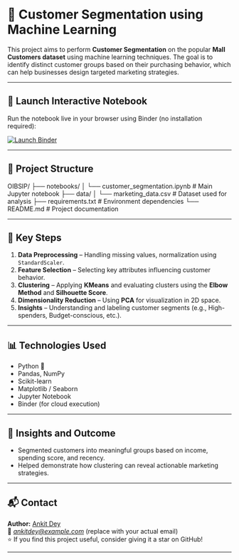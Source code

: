 # 🧠 Customer Segmentation using Machine Learning

This project aims to perform **Customer Segmentation** on the popular **Mall Customers dataset** using machine learning techniques. The goal is to identify distinct customer groups based on their purchasing behavior, which can help businesses design targeted marketing strategies.

---

## 🚀 Launch Interactive Notebook

Run the notebook live in your browser using Binder (no installation required):

[![Launch Binder](https://mybinder.org/badge_logo.svg)](https://mybinder.org/v2/gh/ankit00u/OIBSIP/HEAD?labpath=notebooks/Customer_Segmentation.ipynb)

---

## 📂 Project Structure  

OIBSIP/
├── notebooks/
│ └── customer_segmentation.ipynb # Main Jupyter notebook
├── data/
│ └── marketing_data.csv # Dataset used for analysis
├── requirements.txt # Environment dependencies
└── README.md # Project documentation

---

## 🧩 Key Steps  

1. **Data Preprocessing** – Handling missing values, normalization using `StandardScaler`.  
2. **Feature Selection** – Selecting key attributes influencing customer behavior.  
3. **Clustering** – Applying **KMeans** and evaluating clusters using the **Elbow Method** and **Silhouette Score**.  
4. **Dimensionality Reduction** – Using **PCA** for visualization in 2D space.  
5. **Insights** – Understanding and labeling customer segments (e.g., High-spenders, Budget-conscious, etc.).  

---

## 📊 Technologies Used  

- Python 🐍  
- Pandas, NumPy  
- Scikit-learn  
- Matplotlib / Seaborn  
- Jupyter Notebook  
- Binder (for cloud execution)  

---

## 🧠 Insights and Outcome  

- Segmented customers into meaningful groups based on income, spending score, and recency.  
- Helped demonstrate how clustering can reveal actionable marketing strategies.  

---

## 📬 Contact  

**Author:** [Ankit Dey](https://github.com/ankit00u)  
📧 *ankitdey@example.com* (replace with your actual email)  
⭐ If you find this project useful, consider giving it a star on GitHub!  

---
